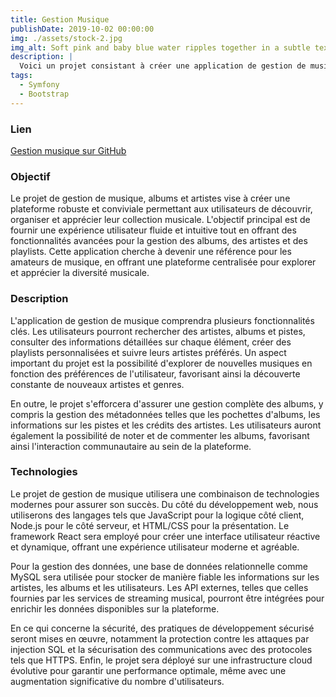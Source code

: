 ```yaml
---
title: Gestion Musique
publishDate: 2019-10-02 00:00:00
img: ./assets/stock-2.jpg
img_alt: Soft pink and baby blue water ripples together in a subtle texture.
description: |
  Voici un projet consistant à créer une application de gestion de musique
tags:
  - Symfony
  - Bootstrap
---
```

### Lien
[Gestion musique sur GitHub](https://github.com/Neritha/TPgestionMusique)

### Objectif

Le projet de gestion de musique, albums et artistes vise à créer une plateforme robuste et conviviale permettant aux utilisateurs de découvrir, organiser et apprécier leur collection musicale. L'objectif principal est de fournir une expérience utilisateur fluide et intuitive tout en offrant des fonctionnalités avancées pour la gestion des albums, des artistes et des playlists. Cette application cherche à devenir une référence pour les amateurs de musique, en offrant une plateforme centralisée pour explorer et apprécier la diversité musicale.

### Description

L'application de gestion de musique comprendra plusieurs fonctionnalités clés. Les utilisateurs pourront rechercher des artistes, albums et pistes, consulter des informations détaillées sur chaque élément, créer des playlists personnalisées et suivre leurs artistes préférés. Un aspect important du projet est la possibilité d'explorer de nouvelles musiques en fonction des préférences de l'utilisateur, favorisant ainsi la découverte constante de nouveaux artistes et genres.

En outre, le projet s'efforcera d'assurer une gestion complète des albums, y compris la gestion des métadonnées telles que les pochettes d'albums, les informations sur les pistes et les crédits des artistes. Les utilisateurs auront également la possibilité de noter et de commenter les albums, favorisant ainsi l'interaction communautaire au sein de la plateforme.

### Technologies

Le projet de gestion de musique utilisera une combinaison de technologies modernes pour assurer son succès. Du côté du développement web, nous utiliserons des langages tels que JavaScript pour la logique côté client, Node.js pour le côté serveur, et HTML/CSS pour la présentation. Le framework React sera employé pour créer une interface utilisateur réactive et dynamique, offrant une expérience utilisateur moderne et agréable.

Pour la gestion des données, une base de données relationnelle comme MySQL sera utilisée pour stocker de manière fiable les informations sur les artistes, les albums et les utilisateurs. Les API externes, telles que celles fournies par les services de streaming musical, pourront être intégrées pour enrichir les données disponibles sur la plateforme.

En ce qui concerne la sécurité, des pratiques de développement sécurisé seront mises en œuvre, notamment la protection contre les attaques par injection SQL et la sécurisation des communications avec des protocoles tels que HTTPS. Enfin, le projet sera déployé sur une infrastructure cloud évolutive pour garantir une performance optimale, même avec une augmentation significative du nombre d'utilisateurs.
